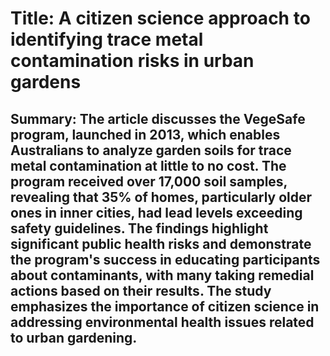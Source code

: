 # Title: A citizen science approach to identifying trace metal contamination risks in urban gardens

## Summary: The article discusses the VegeSafe program, launched in 2013, which enables Australians to analyze garden soils for trace metal contamination at little to no cost. The program received over 17,000 soil samples, revealing that 35% of homes, particularly older ones in inner cities, had lead levels exceeding safety guidelines. The findings highlight significant public health risks and demonstrate the program's success in educating participants about contaminants, with many taking remedial actions based on their results. The study emphasizes the importance of citizen science in addressing environmental health issues related to urban gardening.